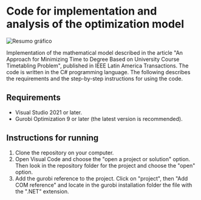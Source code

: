 # Code for implementation and analysis of the optimization model

![Resumo gráfico](https://user-images.githubusercontent.com/70773820/233487739-920a8885-f652-4093-9170-9c6d28adff5a.png)

Implementation of the mathematical model described in the article "An Approach for Minimizing Time to Degree Based on University Course Timetabling Problem", published in IEEE Latin America Transactions. The code is written in the C# programming language. The following describes the requirements and the step-by-step instructions for using the code.

## Requirements

* Visual Studio 2021 or later.
* Gurobi Optimization 9 or later (the latest version is recommended).

## Instructions for running

1. Clone the repository on your computer.
2. Open Visual Code and choose the "open a project or solution" option. Then look in the repository folder for the project and choose the "open" option.
3. Add the gurobi reference to the project. Click on "project", then "Add COM reference" and locate in the gurobi installation folder the file with the ".NET" extension.

